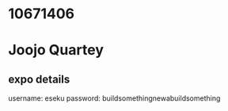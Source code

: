 # 10671406
# Joojo Quartey

## expo details
username: eseku
password: buildsomethingnewabuildsomething
